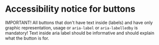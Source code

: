 # Accessibility notice for buttons

IMPORTANT! All buttons that don't have text inside (labels) and have only graphic representation, usage or `aria-label` or `aria-labelledby` is mandatory! Text inside aria label should be informative and should explain what the button is for.
